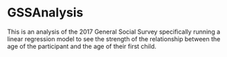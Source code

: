 # GSSAnalysis
This is an analysis of the 2017 General Social Survey specifically running a linear regression model to see the strength of the relationship between the age of the participant and the age of their first child.
